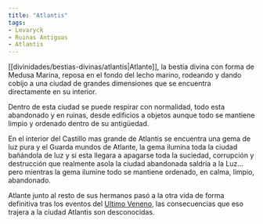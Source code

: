 ```yaml
---
title: "Atlantis"
tags:
- Levaryck
- Ruinas Antiguas
- Atlantis
---
```



[[divinidades/bestias-divinas/atlantis|Atlante]], la bestia divina con forma de Medusa Marina, reposa en el fondo del lecho marino, rodeando y dando cobijo a una ciudad de grandes dimensiones que se encuentra directamente en su interior.

Dentro de esta ciudad se puede respirar con normalidad, todo esta abandonado y en ruinas, desde edificios a objetos aunque todo se mantiene limpio y ordenado dentro de su antigüedad.

En el interior del Castillo mas grande de Atlantis se encuentra una gema de luz pura y el Guarda mundos de Atlante, la gema ilumina toda la ciudad bañándola de luz y si esta llegara a apagarse toda la suciedad, corrupción y destrucción que realmente asola la ciudad abandonada saldría a la Luz... pero mientras la gema ilumine todo se mantiene ordenado, en calma, limpio, abandonado.

Atlante junto al resto de sus hermanos pasó a la otra vida de forma definitiva tras los eventos del [Ultimo Veneno](https://www.legendkeeper.com/app/ckvil5g57t6310808rct5ktxd/clazkfbdi00030288ln7qy9u2/), las consecuencias que eso trajera a la ciudad Atlantis son desconocidas.